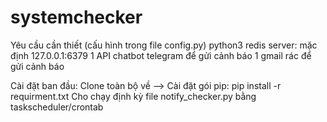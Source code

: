 # systemchecker
Yêu cầu cần thiết (cấu hình trong file config.py)
python3
redis server: mặc định 127.0.0.1:6379
1 API chatbot telegram để gửi cảnh báo
1 gmail rác để gửi cảnh báo

Cài đặt ban đầu:
Clone toàn bộ về --> Cài đặt gói pip: pip install -r requirment.txt
Cho chạy định kỳ file notify_checker.py bằng taskscheduler/crontab